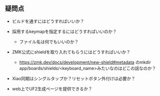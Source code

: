 ## 疑問点  

* ビルドを通すにはどうすればいいか？

* 採用するkeymapを指定するにはどうすれぱいいのか？
    * ファイル名は何でもいいのか？

* ZMK公式にshieldを取り入れてもらうにはどうすればいいか？
    * https://zmk.dev/docs/development/new-shield#metadata のmkdir app/boards/shields/<keyboard_name>みたいなのはどこの話なのか？

* Xiao同期はシングルタップか？リセットボタン外付けは必要か？

* web上でUF2生成ページを提供できるか？
